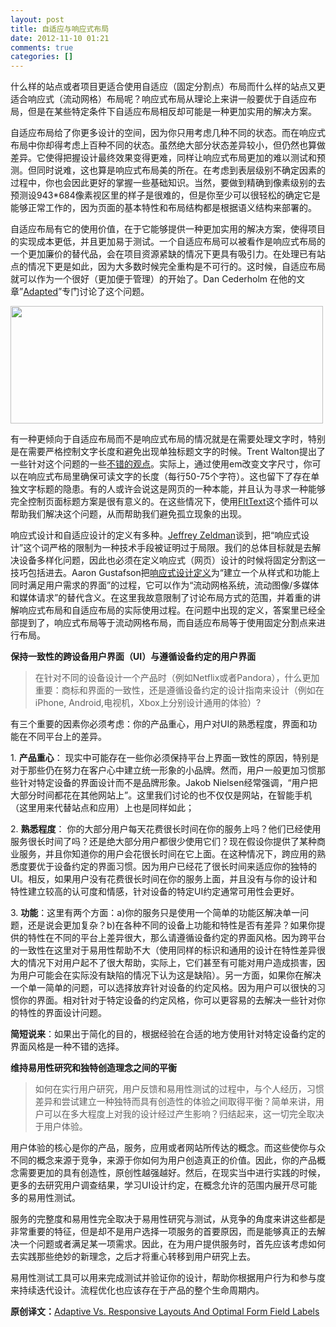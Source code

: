 ```yaml
---
layout: post
title: 自适应与响应式布局
date: 2012-11-10 01:21
comments: true
categories: []
---
```

什么样的站点或者项目更适合使用自适应（固定分割点）布局而什么样的站点又更适合响应式（流动网格）布局呢？响应式布局从理论上来讲一般要优于自适应布局，但是在某些特定条件下自适应布局相反却可能是一种更加实用的解决方案。<!--more-->

自适应布局给了你更多设计的空间，因为你只用考虑几种不同的状态。而在响应式布局中你却得考虑上百种不同的状态。虽然绝大部分状态差异较小，但仍然也算做差异。它使得把握设计最终效果变得更难，同样让响应式布局更加的难以测试和预测。但同时说难，这也算是响应式布局美的所在。在考虑到表层级别不确定因素的过程中，你也会因此更好的掌握一些基础知识。当然，要做到精确到像素级别的去预测设943*684像素视区里的样子是很难的，但是你至少可以很轻松的确定它是能够正常工作的，因为页面的基本特性和布局结构都是根据语义结构来部署的。

自适应布局有它的使用价值，在于它能够提供一种更加实用的解决方案，使得项目的实现成本更低，并且更加易于测试。一个自适应布局可以被看作是响应式布局的一个更加廉价的替代品，会在项目资源紧缺的情况下更具有吸引力。在处理已有站点的情况下更是如此，因为大多数时候完全重构是不可行的。这时候，自适应布局就可以作为一个很好（更加便于管理）的开始了。Dan Cederholm 在他的文章”<a href="http://simplebits.com/notebook/2011/08/19/adapted/">Adapted</a>”专门讨论了这个问题。

<a href="http://www.coursegarden.com/wp-content/uploads/2012/11/responsive-screens.jpg"><img class="aligncenter size-full wp-image-1806" title="responsive-screens" src="http://www.coursegarden.com/wp-content/uploads/2012/11/responsive-screens.jpg" alt="" width="500" height="188" /></a>

有一种更倾向于自适应布局而不是响应式布局的情况就是在需要处理文字时，特别是在需要严格控制文字长度和避免出现单独标题文字的时候。Trent Walton提出了一些针对这个问题的一些<a href="http://trentwalton.com/2012/06/19/fluid-type/">不错的观点</a>。实际上，通过使用em改变文字尺寸，你可以在响应式布局里确保可读文字的长度（每行50-75个字符）。这也留下了存在单独文字标题的隐患。有的人或许会说这是网页的一种本能，并且认为寻求一种能够完全控制页面标题方案是很有意义的。在这些情况下，使用<a href="http://fittextjs.com/">FItText</a>这个插件可以帮助我们解决这个问题，从而帮助我们避免孤立现象的出现。

响应式设计和自适应设计的定义有多种。<a href="http://www.zeldman.com/2011/07/06/responsive-design-i-dont-think-that-word-means-what-you-think-it-means/">Jeffrey Zeldman</a>谈到，把“响应式设计”这个词严格的限制为一种技术手段被证明过于局限。我们的总体目标就是去解决设备多样化问题，因此也必须在定义响应式（网页）设计的时候将固定分割这一技巧包括进去。Aaron Gustafson把<a href="http://blog.easy-designs.net/archives/2011/11/16/on-adaptive-vs-responsive-web-design/">响应式设计定义</a>为“建立一个从样式和功能上同时满足用户需求的界面”的过程，它可以作为“流动网格系统，流动图像/多媒体和媒体请求”的替代含义。在这里我故意限制了讨论布局方式的范围，并着重的讲解响应式布局和自适应布局的实际使用过程。在问题中出现的定义，答案里已经全部提到了，响应式布局等于流动网格布局，而自适应布局等于使用固定分割点来进行布局。

<strong>保持一致性的跨设备用户界面（UI）与遵循设备约定的用户界面</strong>
<blockquote>在针对不同的设备设计一个产品时（例如Netflix或者Pandora），什么更加重要：商标和界面的一致性，还是遵循设备约定的设计指南来设计（例如在iPhone, Android,电视机，Xbox上分别设计通用的体验）?</blockquote>
有三个重要的因素你必须考虑：你的产品重心，用户对UI的熟悉程度，界面和功能在不同平台上的差异。

1. <strong>产品重心</strong>： 现实中可能存在一些你必须保持平台上界面一致性的原因，特别是对于那些仍在努力在客户心中建立统一形象的小品牌。然而，用户一般更加习惯那些针对特定设备的界面设计而不是品牌形象。Jakob Nielsen经常强调，“用户把大部分时间都花在其他网站上”。这里我们讨论的也不仅仅是网站，在智能手机（这里用来代替站点和应用）上也是同样如此；

2. <strong>熟悉程度</strong>： 你的大部分用户每天花费很长时间在你的服务上吗？他们已经使用服务很长时间了吗？还是绝大部分用户都很少使用它们？现在假设你提供了某种商业服务，并且你知道你的用户会花很长时间在它上面。在这种情况下，跨应用的熟悉度要优于设备约定的界面习惯。因为用户已经花了很长时间来适应你的独特的UI。相反，如果用户没有花费很长时间在你的服务上面，并且没有与你的设计和特性建立较高的认可度和情感，针对设备的特定UI约定通常可用性会更好。

3. <strong>功能</strong>：这里有两个方面：a)你的服务只是使用一个简单的功能区解决单一问题，还是说会更加复杂？b)在各种不同的设备上功能和特性是否有差异？如果你提供的特性在不同的平台上差异很大，那么请遵循设备约定的界面风格。因为跨平台的一致性在这里对于易用性帮助不大（使用同样的标识和通用的设计在特性差异很大的情况下对用户起不了很大帮助，实际上，它们甚至有可能对用户造成损害，因为用户可能会在实际没有缺陷的情况下认为这是缺陷）。另一方面，如果你在解决一个单一简单的问题，可以选择放弃针对设备的约定风格。因为用户可以很快的习惯你的界面。相对针对于特定设备的约定风格，你可以更容易的去解决一些针对你的特性的界面设计问题。

<strong>简短说来</strong>：如果出于简化的目的，根据经验在合适的地方使用针对特定设备约定的界面风格是一种不错的选择。

<strong>维持易用性研究和独特创造理念之间的平衡</strong>
<blockquote>如何在实行用户研究，用户反馈和易用性测试的过程中，与个人经历，习惯差异和尝试建立一种独特而具有创造性的体验之间取得平衡？简单来讲，用户可以在多大程度上对我的设计经过产生影响？归结起来，这一切完全取决于用户体验。</blockquote>
用户体验的核心是你的产品，服务，应用或者网站所传达的概念。而这些使你与众不同的概念来源于竞争，来源于你如何为用户创造真正的价值。因此，你的产品概念需要更加的具有创造性，原创性越强越好。然后，在现实当中进行实践的时候，更多的去研究用户调查结果，学习UI设计约定，在概念允许的范围内展开尽可能多的易用性测试。

服务的完整度和易用性完全取决于易用性研究与测试，从竞争的角度来讲这些都是非常重要的特征，但是却不是用户选择一项服务的首要原因，而是能够真正的去解决一个问题或者满足某一项需求。因此，在为用户提供服务时，首先应该考虑如何去实践那些绝妙的新理念，之后才将重心转移到用户研究上去。

易用性测试工具可以用来完成测试并验证你的设计，帮助你根据用户行为和参与度来持续迭代设计。流程优化也应该存在于产品的整个生命周期内。

<strong>原创译文：</strong><a title="Read 'Adaptive Vs. Responsive Layouts And Optimal Form Field Labels'" href="http://uxdesign.smashingmagazine.com/2012/11/08/ux-design-qa-with-christian-holst/" rel="bookmark">Adaptive Vs. Responsive Layouts And Optimal Form Field Labels</a>
